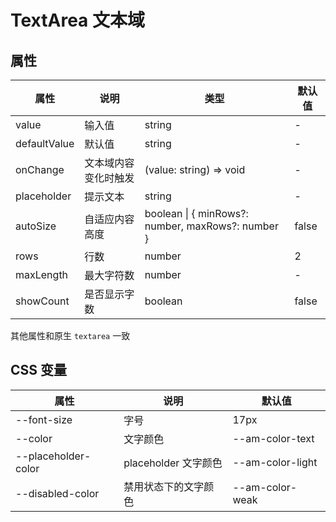 # TextArea 文本域

<code src="./demos/index.tsx"></code>

## 属性

| 属性         | 说明                 | 类型                                              | 默认值 |
| ------------ | -------------------- | ------------------------------------------------- | ------ |
| value        | 输入值               | string                                            | -      |
| defaultValue | 默认值               | string                                            | -      |
| onChange     | 文本域内容变化时触发 | (value: string) => void                           | -      |
| placeholder  | 提示文本             | string                                            | -      |
| autoSize     | 自适应内容高度       | boolean \| { minRows?: number, maxRows?: number } | false  |
| rows         | 行数                 | number                                            | 2      |
| maxLength    | 最大字符数           | number                                            | -      |
| showCount    | 是否显示字数         | boolean                                           | false  |

其他属性和原生 `textarea` 一致

## CSS 变量

| 属性                | 说明                 | 默认值           |
| ------------------- | -------------------- | ---------------- |
| --font-size         | 字号                 | 17px             |
| --color             | 文字颜色             | --am-color-text  |
| --placeholder-color | placeholder 文字颜色 | --am-color-light |
| --disabled-color    | 禁用状态下的文字颜色 | --am-color-weak  |
